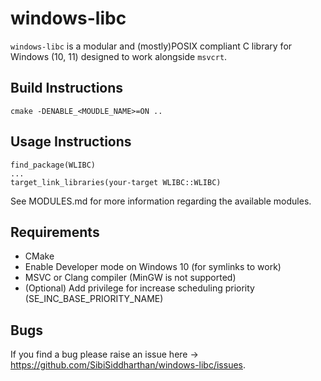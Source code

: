 # windows-libc
`windows-libc` is a modular and (mostly)POSIX compliant C library for Windows (10, 11) designed to work alongside `msvcrt`.

## Build Instructions
```
cmake -DENABLE_<MOUDLE_NAME>=ON ..
```

## Usage Instructions
```
find_package(WLIBC)
...
target_link_libraries(your-target WLIBC::WLIBC)
```

See MODULES.md for more information regarding the available modules.

## Requirements
* CMake
* Enable Developer mode on Windows 10 (for symlinks to work)
* MSVC or Clang compiler (MinGW is not supported)
* (Optional) Add privilege for increase scheduling priority (SE_INC_BASE_PRIORITY_NAME)

## Bugs
If you find a bug please raise an issue here -> https://github.com/SibiSiddharthan/windows-libc/issues. 
